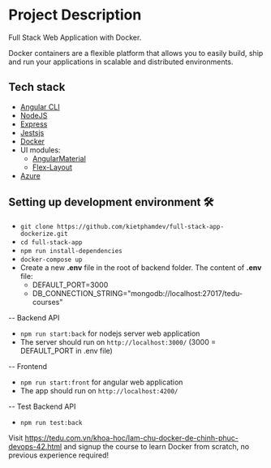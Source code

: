 # Project Description
Full Stack Web Application with Docker.

Docker containers are a flexible platform that allows you to easily build, ship and run your applications in scalable and distributed environments.

## Tech stack

- [Angular CLI][cli]
- [NodeJS][nodejs]
- [Express][expressjs]
- [Jestsjs][jestsjs]
- [Docker][docker]
- UI modules:
  - [AngularMaterial][angular-material]
  - [Flex-Layout][angular-flex-layout]
- [Azure][azure]

[cli]: https://cli.angular.io/
[nodejs]: https://nodejs.org/
[docker]: https://www.docker.com/
[jestsjs]: https://jestjs.io/
[expressjs]: https://www.expressjs.com/
[angular-material]: https://material.angular.io/
[angular-flex-layout]: https://github.com/angular/flex-layout/
[azure]: https://azure.microsoft.com/


## Setting up development environment 🛠


- `git clone https://github.com/kietphamdev/full-stack-app-dockerize.git`
- `cd full-stack-app`
- `npm run install-dependencies`
- `docker-compose up`
- Create a new **.env** file in the root of backend folder. The content of **.env** file:
  - DEFAULT_PORT=3000
  - DB_CONNECTION_STRING="mongodb://localhost:27017/tedu-courses"

-- Backend API

- `npm run start:back` for nodejs server web application
- The server should run on `http://localhost:3000/` (3000 = DEFAULT_PORT in .env file)

-- Frontend

- `npm run start:front` for angular web application
- The app should run on `http://localhost:4200/`

-- Test Backend API
- `npm run test:back`

Visit https://tedu.com.vn/khoa-hoc/lam-chu-docker-de-chinh-phuc-devops-42.html and signup the course to learn Docker from scratch, no previous experience required!